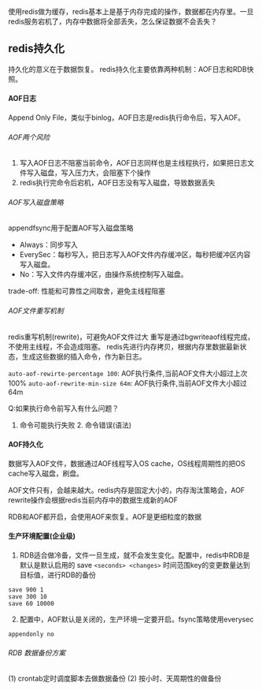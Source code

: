 使用redis做为缓存，redis基本上是基于内存完成的操作，数据都在内存里。一旦redis服务宕机了，内存中数据将全部丢失，怎么保证数据不会丢失？

## redis持久化
持久化的意义在于数据恢复。
redis持久化主要依靠两种机制：AOF日志和RDB快照。

#### AOF日志
Append Only File，类似于binlog，AOF日志是redis执行命令后，写入AOF。

###### AOF两个风险
1. 写入AOF日志不阻塞当前命令，AOF日志同样也是主线程执行，如果把日志文件写入磁盘，写入压力大，会阻塞下个操作
2. redis执行完命令后宕机，AOF日志没有写入磁盘，导致数据丢失

###### AOF写入磁盘策略
appendfsync用于配置AOF写入磁盘策略
- Always：同步写入
- EverySec：每秒写入，把日志写入AOF文件内存缓冲区，每秒把缓冲区内容写入磁盘。
- No：写入文件内存缓冲区，由操作系统控制写入磁盘。

trade-off: 性能和可靠性之间取舍，避免主线程阻塞



###### AOF文件重写机制
redis重写机制(rewrite)，可避免AOF文件过大
重写是通过bgwriteaof线程完成，不使用主线程，不会造成阻塞。
redis先进行内存拷贝，根据内存里数据最新状态，生成这些数据的插入命令，作为新日志。

`auto-aof-rewirte-percentage 100`: AOF执行条件,当前AOF文件大小超过上次100%
`auto-aof-rewrite-min-size 64m`: AOF执行条件,当前AOF文件大小超过64m

Q:如果执行命令前写入有什么问题？
1. 命令可能执行失败 2. 命令错误(语法) 


#### AOF持久化
数据写入AOF文件，数据通过AOF线程写入OS cache，OS线程周期性的把OS cache写入磁盘，刷盘。

AOF文件只有，会越来越大。redis内存是固定大小的，内存淘汰策略会，AOF rewrite操作会根据redis当前内存中的数据生成新的AOF

RDB和AOF都开启，会使用AOF来恢复。AOF是更细粒度的数据


#### 生产环境配置(企业级)
1. RDB适合做冷备，文件一旦生成，就不会发生变化。配置中，redis中RDB是默认是默认启用的
save `<seconds> <changes>` 时间范围key的变更数量达到目标值，进行RDB的备份

```
save 900 1
save 300 10
save 60 10000
```
2. 配置中，AOF默认是关闭的，生产环境一定要开启。fsync策略使用everysec
```
appendonly no
```

###### RDB 数据备份方案
(1) crontab定时调度脚本去做数据备份
(2) 按小时、天周期性的做备份